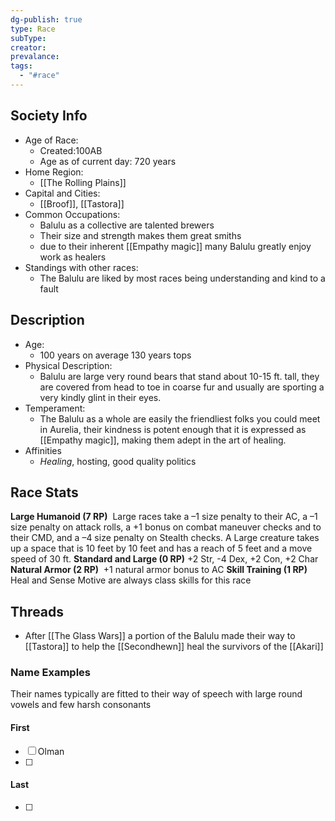 ```yaml
---
dg-publish: true
type: Race
subType: 
creator: 
prevalance: 
tags:
  - "#race"
---
```

## Society Info
- Age of Race:
	- Created:100AB
	- Age as of current day: 720 years
- Home Region:
	- [[The Rolling Plains]]
- Capital and Cities:
	- [[Broof]], [[Tastora]]
- Common Occupations:
	- Balulu as a collective are talented brewers
	- Their size and strength makes them great smiths
	- due to their inherent [[Empathy magic]] many Balulu greatly enjoy work as healers
- Standings with other races:
	- The Balulu are liked by most races being understanding and kind to a fault
## Description
- Age:
	- 100 years on average 130 years tops
- Physical Description:
	- Balulu are large very round bears that stand about 10-15 ft. tall, they are covered from head to toe in coarse fur and usually are sporting a very kindly glint in their eyes.
- Temperament:
	- The Balulu as a whole are easily the friendliest folks you could meet in Aurelia, their kindness is potent enough that it is expressed as [[Empathy magic]], making them adept in the art of healing.
- Affinities
	- *Healing*, hosting, good quality politics
## Race Stats
**Large Humanoid (7 RP)** 
Large races take a –1 size penalty to their AC, a –1 size penalty on attack rolls, a +1 bonus on combat maneuver checks and to their CMD, and a –4 size penalty on Stealth checks. A Large creature takes up a space that is 10 feet by 10 feet and has a reach of 5 feet and a move speed of 30 ft.
**Standard and Large (0 RP)**
+2 Str, -4 Dex, +2 Con, +2 Char
**Natural Armor (2 RP)** 
+1 natural armor bonus to AC
**Skill Training (1 RP)** 
Heal and Sense Motive are always class skills for this race
## Threads
- After [[The Glass Wars]] a portion of the Balulu made their way to [[Tastora]] to help the [[Secondhewn]] heal the survivors of the [[Akari]]
### Name Examples
Their names typically are fitted to their way of speech with large round vowels and few harsh consonants
#### First
- [ ] Olman
- [ ] 
#### Last
- [ ] 
